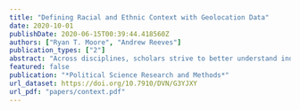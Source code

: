 ```yaml
---
title: "Defining Racial and Ethnic Context with Geolocation Data"
date: 2020-10-01
publishDate: 2020-06-15T00:39:44.418560Z
authors: ["Ryan T. Moore", "Andrew Reeves"]
publication_types: ["2"]
abstract: "Across disciplines, scholars strive to better understand individuals' milieus—the people, places, and institutions individuals encounter in their daily lives. In particular, political scientists argue that racial and eth- nic context shapes attitudes about candidates, policies, and fellow citizens. Yet, the current standard of measuring milieus is to place survey respondents in a geographic container and then to ascribe all that container’s characteristics to the individual’s milieu. Using a new dataset of over 2.6 million GPS records from over 400 individuals, we compare conventional static measures of racial and ethnic context to dynamic, precise measures of milieus. We demonstrate how low-level static measures tend to overstate how extreme individuals' racial and ethnic contexts are and offer suggestions for future researchers."
featured: false
publication: "*Political Science Research and Methods*"
url_dataset: https://doi.org/10.7910/DVN/G3YJXY
url_pdf: "papers/context.pdf"
---
```


